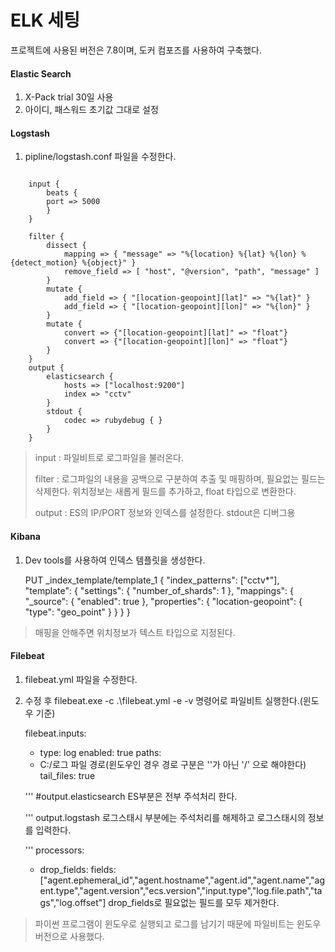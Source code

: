 # ELK 세팅
프로젝트에 사용된 버전은 7.8이며, 도커 컴포즈를 사용하여 구축했다.
#### Elastic Search
1. X-Pack trial 30일 사용
2. 아이디, 패스워드 초기값 그대로 설정
#### Logstash
1. pipline/logstash.conf 파일을 수정한다.

```console

    input {
	    beats {
		port => 5000
	    }
    }

    filter {
	    dissect {
	        mapping => { "message" => "%{location} %{lat} %{lon} %{detect_motion} %{object}" }
	        remove_field => [ "host", "@version", "path", "message" ]
	    }
	    mutate {
        	add_field => { "[location-geopoint][lat]" => "%{lat}" }
        	add_field => { "[location-geopoint][lon]" => "%{lon}" }
        }
        mutate {
        	convert => {"[location-geopoint][lat]" => "float"}
        	convert => {"[location-geopoint][lon]" => "float"}
        }
    }
    output {
        elasticsearch {
            hosts => ["localhost:9200"]
            index => "cctv"
        }
        stdout {
            codec => rubydebug { }
        }
    }
```
>input : 파일비트로 로그파일을 불러온다.
>
>filter : 로그파일의 내용을 공백으로 구분하여 추출 및 매핑하며, 필요없는 필드는 삭제한다. 위치정보는 새롭게 필드를 추가하고, float 타입으로 변환한다.
>
>output : ES의 IP/PORT 정보와 인덱스를 설정한다. stdout은 디버그용
#### Kibana
1. Dev tools를 사용하여 인덱스 템플릿을 생성한다.


    PUT _index_template/template_1
    {
        "index_patterns": ["cctv*"],
        "template": {
            "settings": {
                "number_of_shards": 1
            },
            "mappings": {
                "_source": {
                    "enabled": true
                    },
                "properties": {
                    "location-geopoint": {
                        "type": "geo_point"
                    }
            }
        }
    }
>매핑을 안해주면 위치정보가 텍스트 타입으로 지정된다.
#### Filebeat
1. filebeat.yml 파일을 수정한다.
2. 수정 후 filebeat.exe -c .\filebeat.yml -e -v 명령어로 파일비트 실행한다.(윈도우 기준)


    filebeat.inputs:

    - type: log
    enabled: true
    paths:
    - C:/로그 파일 경로(윈도우인 경우 경로 구분은 '\'가 아닌 '/' 으로 해야한다)
    tail_files: true 
    
    '''
    #output.elasticsearch ES부분은 전부 주석처리 한다.
    
    '''
    output.logstash 로그스태시 부분에는 주석처리를 해제하고 로그스태시의 정보를 입력한다.
    
    '''
    processors:
    - drop_fields:
      fields: ["agent.ephemeral_id","agent.hostname","agent.id","agent.name","agent.type","agent.version","ecs.version","input.type","log.file.path","tags","log.offset"]
    drop_fields로 필요없는 필드를 모두 제거한다.
>파이썬 프로그램이 윈도우로 실행되고 로그를 남기기 때문에 파일비트는 윈도우 버전으로 사용했다.
